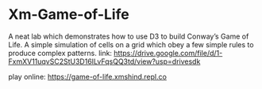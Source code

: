 # Xm-Game-of-Life
A neat lab which demonstrates how to use D3 to build Conway’s Game of Life. A simple simulation of cells on a grid which obey a few simple rules to produce complex patterns.
link:
https://drive.google.com/file/d/1-FxmXV11uqvSC2StU3D16ILvFqsQQ3td/view?usp=drivesdk


play online:
https://game-of-life.xmshind.repl.co
